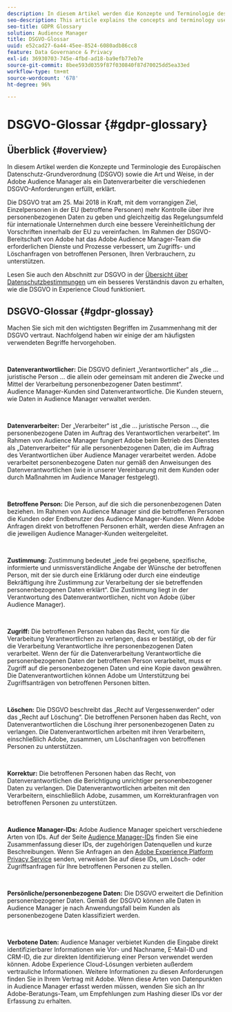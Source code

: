 ```yaml
---
description: In diesem Artikel werden die Konzepte und Terminologie des Europäischen Datenschutz-Grundverordnung (DSGVO) sowie die Art und Weise, in der Adobe Audience Manager als ein Datenverarbeiter die verschiedenen DSGVO-Anforderungen erfüllt, erklärt.
seo-description: This article explains the concepts and terminology used by the European General Data Protection Regulation (GDPR), and how Adobe Audience Manager, as a Data Processor, addresses various GDPR requirements.
seo-title: GDPR Glossary
solution: Audience Manager
title: DSGVO-Glossar
uuid: e52cad27-6a44-45ee-8524-6080adb86cc8
feature: Data Governance & Privacy
exl-id: 36930703-745e-4fbd-ad18-ba9efb77eb7e
source-git-commit: 8bee593d0359f87f030840f87d70025dd5ea33ed
workflow-type: tm+mt
source-wordcount: '678'
ht-degree: 96%

---
```


# DSGVO-Glossar {#gdpr-glossary}

## Überblick {#overview}

In diesem Artikel werden die Konzepte und Terminologie des Europäischen Datenschutz-Grundverordnung (DSGVO) sowie die Art und Weise, in der Adobe Audience Manager als ein Datenverarbeiter die verschiedenen DSGVO-Anforderungen erfüllt, erklärt.

Die DSGVO trat am 25. Mai 2018 in Kraft, mit dem vorrangigen Ziel, Einzelpersonen in der EU (betroffene Personen) mehr Kontrolle über ihre personenbezogenen Daten zu geben und gleichzeitig das Regelungsumfeld für internationale Unternehmen durch eine bessere Vereinheitlichung der Vorschriften innerhalb der EU zu vereinfachen. Im Rahmen der DSGVO-Bereitschaft von Adobe hat das Adobe Audience Manager-Team die erforderlichen Dienste und Prozesse verbessert, um Zugriffs- und Löschanfragen von betroffenen Personen, Ihren Verbrauchern, zu unterstützen.

Lesen Sie auch den Abschnitt zur DSGVO in der [Übersicht über Datenschutzbestimmungen](https://experienceleague.adobe.com/docs/experience-platform/privacy/regulations/overview.html?lang=en) um ein besseres Verständnis davon zu erhalten, wie die DSGVO in Experience Cloud funktioniert.

## DSGVO-Glossar {#gdpr-glossay}

Machen Sie sich mit den wichtigsten Begriffen im Zusammenhang mit der DSGVO vertraut. Nachfolgend haben wir einige der am häufigsten verwendeten Begriffe hervorgehoben.

 

**Datenverantwortlicher:** Die DSGVO definiert „Verantwortlicher“ als „die ... juristische Person ... die allein oder gemeinsam mit anderen die Zwecke und Mittel der Verarbeitung personenbezogener Daten bestimmt“. Audience Manager-Kunden sind Datenverantwortliche. Die Kunden steuern, wie Daten in Audience Manager verwaltet werden.

 

**Datenverarbeiter:** Der „Verarbeiter“ ist „die ... juristische Person ..., die personenbezogene Daten im Auftrag des Verantwortlichen verarbeitet“. Im Rahmen von Audience Manager fungiert Adobe beim Betrieb des Dienstes als „Datenverarbeiter“ für alle personenbezogenen Daten, die im Auftrag des Verantwortlichen über Audience Manager verarbeitet werden. Adobe verarbeitet personenbezogene Daten nur gemäß den Anweisungen des Datenverantwortlichen (wie in unserer Vereinbarung mit dem Kunden oder durch Maßnahmen im Audience Manager festgelegt).

 

**Betroffene Person:** Die Person, auf die sich die personenbezogenen Daten beziehen. Im Rahmen von Audience Manager sind die betroffenen Personen die Kunden oder Endbenutzer des Audience Manager-Kunden. Wenn Adobe Anfragen direkt von betroffenen Personen erhält, werden diese Anfragen an die jeweiligen Audience Manager-Kunden weitergeleitet.

 

**Zustimmung:** Zustimmung bedeutet „jede frei gegebene, spezifische, informierte und unmissverständliche Angabe der Wünsche der betroffenen Person, mit der sie durch eine Erklärung oder durch eine eindeutige Bekräftigung ihre Zustimmung zur Verarbeitung der sie betreffenden personenbezogenen Daten erklärt“. Die Zustimmung liegt in der Verantwortung des Datenverantwortlichen, nicht von Adobe (über Audience Manager).

 

**Zugriff:** Die betroffenen Personen haben das Recht, vom für die Verarbeitung Verantwortlichen zu verlangen, dass er bestätigt, ob der für die Verarbeitung Verantwortliche ihre personenbezogenen Daten verarbeitet. Wenn der für die Datenverarbeitung Verantwortliche die personenbezogenen Daten der betroffenen Person verarbeitet, muss er Zugriff auf die personenbezogenen Daten und eine Kopie davon gewähren. Die Datenverantwortlichen können Adobe um Unterstützung bei Zugriffsanträgen von betroffenen Personen bitten.

 

**Löschen:** Die DSGVO beschreibt das „Recht auf Vergessenwerden“ oder das „Recht auf Löschung“. Die betroffenen Personen haben das Recht, von Datenverantwortlichen die Löschung ihrer personenbezogenen Daten zu verlangen. Die Datenverantwortlichen arbeiten mit ihren Verarbeitern, einschließlich Adobe, zusammen, um Löschanfragen von betroffenen Personen zu unterstützen.

 

**Korrektur:** Die betroffenen Personen haben das Recht, von Datenverantwortlichen die Berichtigung unrichtiger personenbezogener Daten zu verlangen. Die Datenverantwortlichen arbeiten mit den Verarbeitern, einschließlich Adobe, zusammen, um Korrekturanfragen von betroffenen Personen zu unterstützen.

 

**Audience Manager-IDs:** Adobe Audience Manager speichert verschiedene Arten von IDs. Auf der Seite [Audience Manager-IDs](data-privacy-ids.md) finden Sie eine Zusammenfassung dieser IDs, der zugehörigen Datenquellen und kurze Beschreibungen. Wenn Sie Anfragen an den [Adobe Experience Platform Privacy Service](https://experienceleague.adobe.com/docs/experience-platform/privacy/home.html?lang=en) senden, verweisen Sie auf diese IDs, um Lösch- oder Zugriffsanfragen für Ihre betroffenen Personen zu stellen.

 

**Persönliche/personenbezogene Daten:** Die DSGVO erweitert die Definition personenbezogener Daten. Gemäß der DSGVO können alle Daten in Audience Manager je nach Anwendungsfall beim Kunden als personenbezogene Daten klassifiziert werden.

 

**Verbotene Daten:** Audience Manager verbietet Kunden die Eingabe direkt identifizierbarer Informationen wie Vor- und Nachname, E-Mail-ID und CRM-ID, die zur direkten Identifizierung einer Person verwendet werden können. Adobe Experience Cloud-Lösungen verbieten außerdem vertrauliche Informationen. Weitere Informationen zu diesen Anforderungen finden Sie in Ihrem Vertrag mit Adobe. Wenn diese Arten von Datenpunkten in Audience Manager erfasst werden müssen, wenden Sie sich an Ihr Adobe-Beratungs-Team, um Empfehlungen zum Hashing dieser IDs vor der Erfassung zu erhalten.
